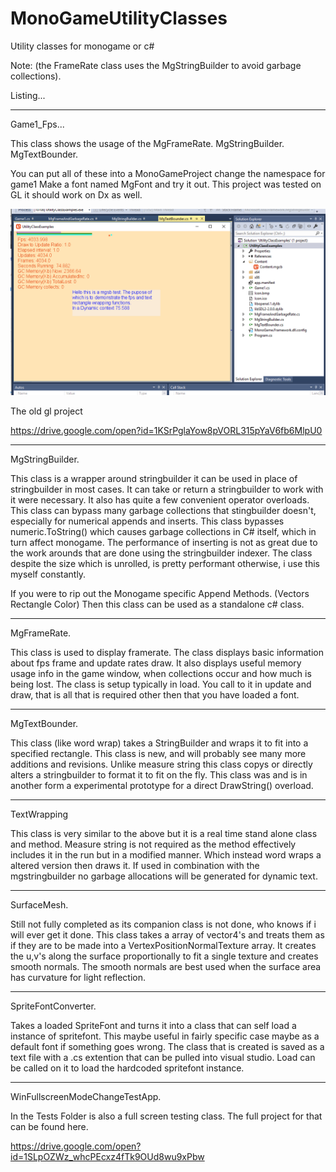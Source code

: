 # MonoGameUtilityClasses

Utility classes for monogame or c#

Note: (the FrameRate class uses the MgStringBuilder to avoid garbage collections).

Listing...

_____________________________________

Game1_Fps... 

This class shows the usage of the MgFrameRate. MgStringBuilder. MgTextBounder.

You can put all of these into a MonoGameProject change the namespace for game1 
Make a font named MgFont and try it out. 
This project was tested on GL it should work on Dx as well.

<img src="https://github.com/willmotil/MonoGameUtilityClasses/blob/master/Images/ExampleFpsMgSbTextBounder.png?raw=true">

The old gl project 

https://drive.google.com/open?id=1KSrPglaYow8pVORL315pYaV6fb6MlpU0

_____________________________________

MgStringBuilder. 

This class is a wrapper around stringbuilder it can be used in place of stringbuilder in most cases.
It can take or return a stringbuilder to work with it were necessary.
It also has quite a few convenient operator overloads.
This class can bypass many garbage collections that stingbuilder doesn't, especially for numerical appends and inserts. 
This class bypasses numeric.ToString() which causes garbage collections in C# itself, which in turn affect monogame.
The performance of inserting is not as great due to the work arounds that are done using the stringbuilder indexer.
The class despite the size which is unrolled, is pretty performant otherwise, i use this myself constantly.

If you were to rip out the Monogame specific Append Methods. (Vectors Rectangle Color)
Then this class can be used as a standalone c# class. 

_____________________________________

MgFrameRate.

This class is used to display framerate.
The class displays basic information about fps frame and update rates draw.
It also displays useful memory usage info in the game window, when collections occur and how much is being lost.
The class is setup typically in load. 
You call to it in update and draw, that is all that is required other then that you have loaded a font.

_____________________________________

MgTextBounder.

This class (like word wrap) takes a StringBuilder and wraps it to fit into a specified rectangle.
This class is new, and will probably see many more additions and revisions.
Unlike measure string this class copys or directly alters a stringbuilder to format it to fit on the fly.
This class was and is in another form a experimental prototype for a direct DrawString() overload.

_____________________________________

TextWrapping 

This class is very similar to the above but it is a real time stand alone class and method.
Measure string is not required as the method effectively includes it in the run but in a modified manner.
Which instead word wraps a altered version then draws it.
If used in combination with the mgstringbuilder no garbage allocations will be generated for dynamic text.

_____________________________________

SurfaceMesh.

Still not fully completed as its companion class is not done, who knows if i will ever get it done.
This class takes a array of vector4's and treats them as if they are to be made into a VertexPositionNormalTexture array.
It creates the u,v's along the surface proportionally to fit a single texture and creates smooth normals.
The smooth normals are best used when the surface area has curvature for light reflection.

_____________________________________

SpriteFontConverter.

Takes a loaded SpriteFont and turns it into a class that can self load a instance of spritefont.
This maybe useful in fairly specific case maybe as a default font if something goes wrong.
The class that is created is saved as a text file with a .cs extention that can be pulled into visual studio.
Load can be called on it to load the hardcoded spritefont instance.

_____________________________________

WinFullscreenModeChangeTestApp.

In the Tests Folder is also a full screen testing class.
The full project for that can be found here.

https://drive.google.com/open?id=1SLpOZWz_whcPEcxz4fTk9OUd8wu9xPbw
